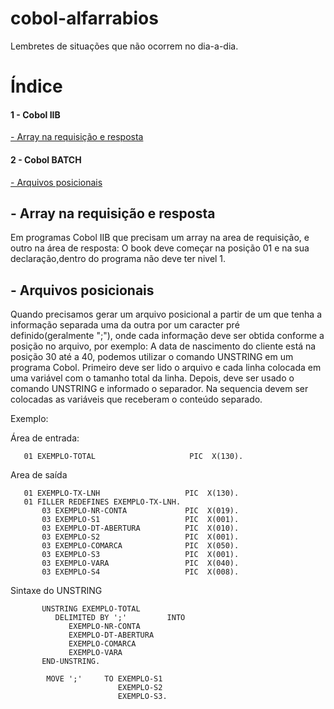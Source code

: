 # cobol-alfarrabios
Lembretes de situações que não ocorrem no dia-a-dia.

<h1>Índice</h1>
<h4>1 - Cobol IIB</h4>
<a href="#C1">- Array na requisição e resposta</a><br>
<h4>2 - Cobol BATCH</h4>
<a href="#C2">- Arquivos posicionais</a><br>

<h2> <a name="C1"> - Array na requisição e resposta</ a></h2>

  Em programas Cobol IIB que precisam um array na area de requisição, e outro na área de resposta: 
  O book deve começar na posição 01 e na sua declaração,dentro do programa não deve ter nivel 1. 

<h2> <a name="C2"> - Arquivos posicionais</ a></h2>

  Quando precisamos gerar um arquivo posicional a partir de um que tenha a informação separada uma da outra por um caracter pré definido(geralmente ";"), onde cada informação deve ser obtida conforme a posição no arquivo, por exemplo: A data de nascimento do cliente está na posição 30 até a 40, podemos utilizar o comando UNSTRING em um programa Cobol. Primeiro deve ser lido o arquivo e cada linha colocada em uma variável com o tamanho total da linha. Depois, deve ser usado o comando UNSTRING e informado o separador. Na sequencia devem ser colocadas as variáveis que receberam o conteúdo separado.
  
  Exemplo:
  
  Área de entrada:
  
       01 EXEMPLO-TOTAL                     PIC  X(130).
  
  Area de saída
  
       01 EXEMPLO-TX-LNH                   PIC  X(130).
       01 FILLER REDEFINES EXEMPLO-TX-LNH.
           03 EXEMPLO-NR-CONTA             PIC  X(019).
           03 EXEMPLO-S1                   PIC  X(001).
           03 EXEMPLO-DT-ABERTURA          PIC  X(010).
           03 EXEMPLO-S2                   PIC  X(001).
           03 EXEMPLO-COMARCA              PIC  X(050).
           03 EXEMPLO-S3                   PIC  X(001).
           03 EXEMPLO-VARA                 PIC  X(040).
           03 EXEMPLO-S4                   PIC  X(008).
           
   Sintaxe do UNSTRING           
           
           UNSTRING EXEMPLO-TOTAL
              DELIMITED BY ';'         INTO
                 EXEMPLO-NR-CONTA
                 EXEMPLO-DT-ABERTURA
                 EXEMPLO-COMARCA
                 EXEMPLO-VARA
           END-UNSTRING.
  
            MOVE ';'     TO EXEMPLO-S1
                            EXEMPLO-S2
                            EXEMPLO-S3.
  
